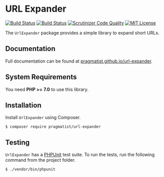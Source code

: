 # URL Expander

[![Build Status](https://travis-ci.org/pragmatist/url-expander.svg)](https://travis-ci.org/pragmatist/url-expander)
[![Build Status](https://scrutinizer-ci.com/g/pragmatist/url-expander/badges/build.png?b=master)](https://scrutinizer-ci.com/g/pragmatist/url-expander/build-status/master)
[![Scrutinizer Code Quality](https://scrutinizer-ci.com/g/pragmatist/url-expander/badges/quality-score.png?b=master)](https://scrutinizer-ci.com/g/pragmatist/url-expander/?branch=master)
[![MIT License](https://img.shields.io/badge/license-MIT-brightgreen.svg)](https://github.com/pragmatist/url-expander/blob/master/LICENSE)

The `UrlExpander` package provides a simple library to expand short URLs.

## Documentation

Full documentation can be found at [pragmatist.github.io/url-expander](http://pragmatist.github.io/url-expander).

## System Requirements

You need **PHP >= 7.0** to use this library.

## Installation

Install `UrlExpander` using Composer.

    $ composer require pragmatist/url-expander

## Testing

`UrlExpander` has a [PHPUnit](https://phpunit.de/) test suite. To run the tests, run the following command from the project folder.

    $ ./vendor/bin/phpunit
